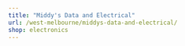 ```yaml
---
title: "Middy's Data and Electrical"
url: /west-melbourne/middys-data-and-electrical/
shop: electronics
---
```

